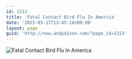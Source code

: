 ```yaml
---
id: 1313
title: 'Fatal Contact Bird Flu In America'
date: '2023-03-17T13:45:18+00:00'
layout: page
guid: 'http://new.andydixon.com/?page_id=1313'
---
```


![Fatal Contact Bird Flu In America](https://i0.wp.com/assets.g8x2.ldn.idrivee2-23.com/posters/Fatal%20Contact%20Bird%20Flu%20In%20America%2001.jpg?w=1200&ssl=1 "Fatal Contact Bird Flu In America")